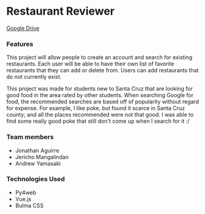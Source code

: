 # Restaurant Reviewer

[Google Drive](https://drive.google.com/drive/folders/11PAxCbWEqKnJMx6cORyXi1Lz6ikNh9pF?usp=sharing)

### Features
This project will allow people to create an account and search for existing restaurants. Each user will be able to have their own list of favorite restaurants that they can add or delete from. Users can add restaurants that do not currently exist.

This project was made for students new to Santa Cruz that are looking for good food in the area rated by other students. When searching Google for food, the recommended searches are based off of popularity without regard for expense. For example, I like poke, but found it scarce in Santa Cruz county; and all the places recommended were not that good. I was able to find some really good poke that still don't come up when I search for it :/
### Team members
- Jonathan Aguirre
- Jericho Mangalindan
- Andrew Yamasaki

### Technologies Used
- Py4web
- Vue.js
- Bulma CSS
